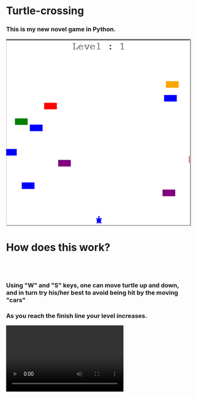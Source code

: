 # Turtle-crossing

### This is my new novel game in Python.

<img src = "game.png"></img>
<h1>How does this work?</h1>

<br></br>

<h3> Using "W" and "S" keys, one can move turtle up and down, and in turn try his/her best to avoid being hit by the moving "cars"</h3>
<h3> As you reach the finish line your level increases. </h3>

<video src = "game_video.mp4" height = 180 width = 320/>
  


<h3> You are free to read the code and suggest necessary pull requests to make the game more efficient</h3>
